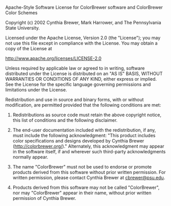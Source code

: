 Apache-Style Software License for ColorBrewer software and ColorBrewer Color
Schemes

Copyright (c) 2002 Cynthia Brewer, Mark Harrower, and The Pennsylvania State
University.

Licensed under the Apache License, Version 2.0 (the "License"); you may not
use this file except in compliance with the License. You may obtain a copy of
the License at

http://www.apache.org/licenses/LICENSE-2.0

Unless required by applicable law or agreed to in writing, software
distributed under the License is distributed on an "AS IS" BASIS, WITHOUT
WARRANTIES OR CONDITIONS OF ANY KIND, either express or implied. See the
License for the specific language governing permissions and limitations under
the License.

Redistribution and use in source and binary forms, with or without
modification, are permitted provided that the following conditions are met:

1. Redistributions as source code must retain the above copyright notice, this
list of conditions and the following disclaimer.

2. The end-user documentation included with the redistribution, if any, must
include the following acknowledgment: "This product includes color
specifications and designs developed by Cynthia Brewer
(http://colorbrewer.org/)." Alternately, this acknowledgment may appear in the
software itself, if and wherever such third-party acknowledgments normally
appear.

4. The name "ColorBrewer" must not be used to endorse or promote products
derived from this software without prior written permission. For written
permission, please contact Cynthia Brewer at cbrewer@psu.edu.

5. Products derived from this software may not be called "ColorBrewer", nor
may "ColorBrewer" appear in their name, without prior written permission of
Cynthia Brewer.
